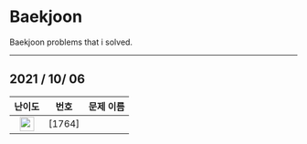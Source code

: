 # Baekjoon
Baekjoon problems that i solved.

<hr/>

## 2021 / 10/ 06

| 난이도 | 번호 | 문제 이름 |
|:------:|:----:|:---------:|
| <img height="25px" width="25px" src="https://static.solved.ac/tier_small/7.svg"/> | [1764]
